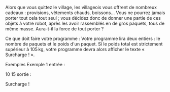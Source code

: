 Alors que vous quittez le village, les villageois vous offrent de nombreux cadeaux : provisions, vêtements chauds, boissons… Vous ne pourrez jamais porter tout cela tout seul ; vous décidez donc de donner une partie de ces objets à votre robot, après les avoir rassemblés en de gros paquets, tous de même masse. Aura-t-il la force de tout porter ?

Ce que doit faire votre programme :
Votre programme lira deux entiers : le nombre de paquets et le poids d'un paquet. Si le poids total est strictement supérieur à 105 kg, votre programme devra alors afficher le texte « Surcharge ! ».

Exemples
Exemple 1
entrée :

10
15
sortie :

Surcharge !